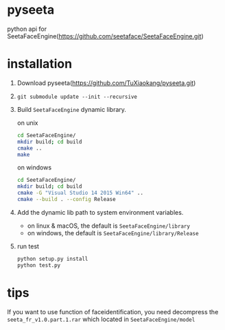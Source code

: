 # pyseeta
python api for SeetaFaceEngine(https://github.com/seetaface/SeetaFaceEngine.git)
# installation
1. Download pyseeta(https://github.com/TuXiaokang/pyseeta.git)
2. `git submodule update --init --recursive`
3. Build `SeetaFaceEngine` dynamic library.

    on unix
    ```bash
    cd SeetaFaceEngine/
    mkdir build; cd build
    cmake ..
    make  
    ```
    on windows

    ```bash
    cd SeetaFaceEngine/
    mkdir build; cd build
    cmake -G "Visual Studio 14 2015 Win64" ..
    cmake --build . --config Release
    ```
4.  Add the dynamic lib path to system environment variables.
    + on linux & macOS, the default is `SeetaFaceEngine/library`
    + on windows, the default is  `SeetaFaceEngine/library/Release`
5. run test
    ```bash
    python setup.py install
    python test.py
    ```
# tips
If you want to use function of faceidentification, you need decompress the `seeta_fr_v1.0.part.1.rar` which located in `SeetaFaceEngine/model`
